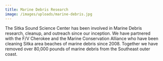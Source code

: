 ```yaml
---
title: Marine Debris Research
image: /images/uploads/marine-debris.jpg
---
```


The Sitka Sound Science Center has been involved in Marine Debris research, cleanup, and outreach since our inception. We have partnered with the F/V Cherokee and the Marine Conservation Alliance who have been cleaning Sitka area beaches of marine debris since 2008. Together we have removed over 80,000 pounds of marine debris from the Southeast outer coast.